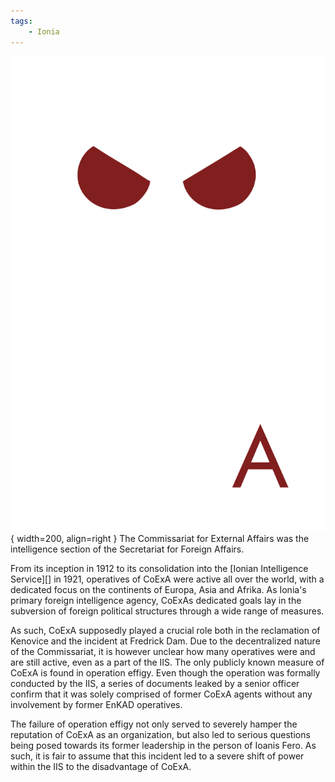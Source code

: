 ```yaml
---
tags:
    - Ionia
---
```


![CoExA](../assets/organizations/CoExA.png){ width=200, align=right }
The Commissariat for External Affairs was the intelligence section of the Secretariat for Foreign Affairs. 

From its inception in 1912 to its consolidation into the [Ionian Intelligence Service][] in 1921, operatives of CoExA were active all over the world, with a dedicated focus on the continents of Europa, Asia and Afrika. As Ionia's primary foreign intelligence agency, CoExAs dedicated goals lay in the subversion of foreign political structures through a wide range of measures.

As such, CoExA supposedly played a crucial role both in the reclamation of Kenovice and the incident at Fredrick Dam. Due to the decentralized nature of the Commissariat, it is however unclear how many operatives were and are still active, even as a part of the IIS. The only publicly known measure of CoExA is found in operation effigy. Even though the operation was formally conducted by the IIS, a series of documents leaked by a senior officer confirm that it was solely comprised of former CoExA agents without any involvement by former EnKAD operatives.

The failure of operation effigy not only served to severely hamper the reputation of CoExA as an organization, but also led to serious questions being posed towards its former leadership in the person of Ioanis Fero. As such, it is fair to assume that this incident led to a severe shift of power within the IIS to the disadvantage of CoExA.
